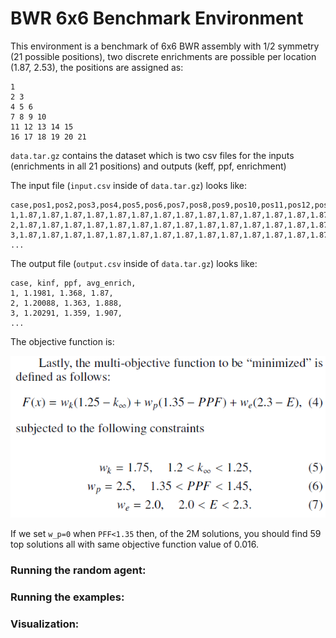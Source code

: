 # BWR 6x6 Benchmark Environment

This environment is a benchmark of 6x6 BWR assembly with 1/2 symmetry (21 possible positions), two discrete enrichments are possible per location (1.87, 2.53), the positions are assigned as:
```
1
2 3
4 5 6
7 8 9 10
11 12 13 14 15
16 17 18 19 20 21 
```
`data.tar.gz` contains the dataset which is two csv files for the inputs (enrichments in all 21 positions) and outputs (keff, ppf, enrichment)

The input file (`input.csv` inside of `data.tar.gz`) looks like:

```
case,pos1,pos2,pos3,pos4,pos5,pos6,pos7,pos8,pos9,pos10,pos11,pos12,pos13,pos14,pos15,pos16,pos17,pos18,pos19,pos20,pos21,
1,1.87,1.87,1.87,1.87,1.87,1.87,1.87,1.87,1.87,1.87,1.87,1.87,1.87,1.87,1.87,1.87,1.87,1.87,1.87,1.87,1.87,
2,1.87,1.87,1.87,1.87,1.87,1.87,1.87,1.87,1.87,1.87,1.87,1.87,1.87,1.87,1.87,1.87,1.87,1.87,1.87,1.87,2.53,
3,1.87,1.87,1.87,1.87,1.87,1.87,1.87,1.87,1.87,1.87,1.87,1.87,1.87,1.87,1.87,1.87,1.87,1.87,1.87,2.53,1.87,
...
```

The output file (`output.csv` inside of `data.tar.gz`) looks like:

```
case, kinf, ppf, avg_enrich, 
1, 1.1981, 1.368, 1.87, 
2, 1.20088, 1.363, 1.888, 
3, 1.20291, 1.359, 1.907, 
...
```

The objective function is:

![Objective function](bwr6x6_objective_function.png)

If we set `w_p=0` when `PFF<1.35` then, of the 2M solutions, you should find 59 top solutions all with same objective function value of 0.016.

### Running the random agent:


### Running the examples:


### Visualization:
